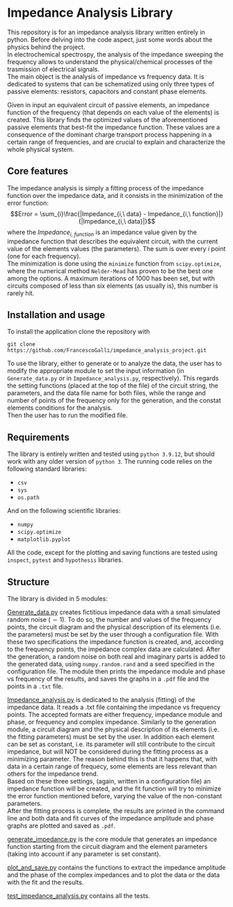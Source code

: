 # Impedance Analysis Library
This repository is for an impedance analysis library written entirely in
python. Before delving into the code aspect, just some words about the physics
behind the project.\
In electrochemical spectrospy, the analysis of the impedance sweeping
the frequency allows to understand the physical/chemical processes of the
trasmission of electrical signals.\
The main object is the analysis of impedance vs frequency data. It is
dedicated to systems that can be schematized using only three types of passive
elements: resistors, capacitors and constant phase elements.

Given in input an equivalent circuit of passive elements, an impedance
function of the frequency (that depends on each value of the elements) is
created. This library finds the optimized values of the aforementioned
passive elements that best-fit the impedance function. These values are a
consequence of the dominant charge transport process happening in a certain
range of frequencies, and are crucial to explain and characterize the whole
physical system.


## Core features
The impedance analysis is simply a fitting process of the impedance function
over the impedance data, and it consists in the minimization of the error
function:
$$Error = \sum_{i}\frac{|Impedance_{i,\ data} - Impedance_{i,\ function}|}
    {|Impedance_{i,\ data}|}$$
where the $Impedance_{i,\ function}$ is an impedance value given by the
impedance function that describes the equivalent circuit, with the current
value of the elements values (the parameters). The sum is over every $i$
point (one for each frequency).\
The minimization is done using the `minimize` function from `scipy.optimize`,
where the numerical method `Nelder-Mead` has proven to be the best one among
the options. A maximum iterations of 1000 has been set, but with circuits
composed of less than six elements (as usually is), this number is rarely hit.

## Installation and usage
To install the application clone the repository with
```
git clone https://github.com/FrancescoGalli/impedance_analysis_project.git
```

To use the library, either to generate or to analyze the data, the user has
to modify the appropriate module to set the input information (in
`Generate_data.py` or in `Impedance_analysis.py`, respectively). This regards
the setting functions (placed at the top of the file) of the circuit string,
the parameters, and the data file name for both files, while the range and
number of points of the frequency only for the generation, and the constat
elements conditions for the analysis.\
Then the user has to run the modified file.

## Requirements
The library is entirely written and tested using `python 3.9.12`, but should
work with any older version of `python 3`. The running code relies on the
following standard libraries:
- `csv`
- `sys`
- `os.path`

And on the following scientific libraries:
- `numpy`
- `scipy.optimize`
- `matplotlib.pyplot`

All the code, except for the plotting and saving functions are tested using
`inspect`, `pytest` and `hypothesis` libraries.

## Structure
The library is divided in 5 modules:

[Generate_data.py](https://github.com/FrancescoGalli/impedance_analysis_project/blob/main/generate_data.py) creates fictitious impedance data with a small simulated random noise
($\sim 1%$). To do so, the number and values of the frequency points, the
circuit diagram and the physical description of its elements (i.e. the
parameters) must be set by the user through a configuration file. With these
two specifications the impedance function is created, and, according to the
frequency points, the impedance complex data are calculated. After the
generation, a random noise on both real and imaginary parts is added to the
generated data, using `numpy.random.rand` and a seed specified in the
configuration file. The module then prints the impedance module and phase vs
frequency of the results, and saves the graphs in a `.pdf` file and the points
in a `.txt` file.

[Impedance_analysis.py](https://github.com/FrancescoGalli/impedance_analysis_project/blob/main/impedance_analysis.py) is dedicated to the analysis (fitting) of the
impedance data. It reads a .txt file containing the impedance vs frequency
points. The accepted formats are either frequency, impedance module and phase,
or frequency and complex impedance. Similarly to the generation module, a
circuit diagram and the physical description of its elements (i.e. the fitting
parameters) must be set by the user. In addition each element can be set as
constant, i.e. its parameter will still contribute to the circuit impedance,
but will NOT be considered during the fitting process as a minimizing
parameter. The reason behind this is that it happens that, with data in a
certain range of frequecy, some elements are less relevant than others for the
impedance trend.\
Based on these three settings, (again, written in a configuration file) an
impedance function will be created, and the fit function will try to minimize
the error function mentioned before, varying the value of the non-constant
parameters.\
After the fitting process is complete, the results are printed in the command
line and both data and fit curves of the impedance amplitude and phase graphs 
are plotted and saved as `.pdf`.

[generate_impedance.py](https://github.com/FrancescoGalli/impedance_analysis_project/blob/main/generate_impedance.py) is the core module that generates an impedance function
starting from the circuit diagram and the element parameters (taking into
account if any parameter is set constant).

[plot_and_save.py](https://github.com/FrancescoGalli/impedance_analysis_project/blob/main/plot_and_save.py) contains the functions to extract the impedance amplitude
and the phase of the complex impedances and to plot the data or the data
with the fit and the results.

[test_impedance_analysis.py](https://github.com/FrancescoGalli/impedance_analysis_project/blob/main/test_impedance.py) contains all the tests.
